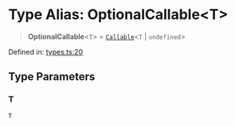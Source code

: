 # Type Alias: OptionalCallable\<T\>

> **OptionalCallable**\<`T`\> = [`Callable`](Callable.md)\<`T` \| `undefined`\>

Defined in: [types.ts:20](https://github.com/laruss/react-text-game/blob/325ef0387ed3a81c3cff0516cf5aab684d6f654f/packages/core/src/types.ts#L20)

## Type Parameters

### T

`T`
